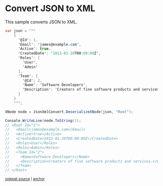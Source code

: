 # Convert JSON to XML

This sample converts JSON to XML.

<!-- snippet: ConvertJsonToXml -->
<a id='snippet-ConvertJsonToXml'></a>
```cs
var json = """
    {
      '@Id': 1,
      'Email': 'james@example.com',
      'Active': true,
      'CreatedDate': '2013-01-20T00:00:00Z',
      'Roles': [
        'User',
        'Admin'
      ],
      'Team': {
        '@Id': 2,
        'Name': 'Software Developers',
        'Description': 'Creators of fine software products and services.'
      }
    }
    """;

XNode node = JsonXmlConvert.DeserializeXNode(json, "Root");

Console.WriteLine(node.ToString());
// <Root Id="1">
//   <Email>james@example.com</Email>
//   <Active>true</Active>
//   <CreatedDate>2013-01-20T00:00:00Z</CreatedDate>
//   <Roles>User</Roles>
//   <Roles>Admin</Roles>
//   <Team Id="2">
//     <Name>Software Developers</Name>
//     <Description>Creators of fine software products and services.</Description>
//   </Team>
// </Root>
```
<sup><a href='/src/ArgonTests/Documentation/Samples/Xml/ConvertJsonToXml.cs#L12-L47' title='Snippet source file'>snippet source</a> | <a href='#snippet-ConvertJsonToXml' title='Start of snippet'>anchor</a></sup>
<!-- endSnippet -->
